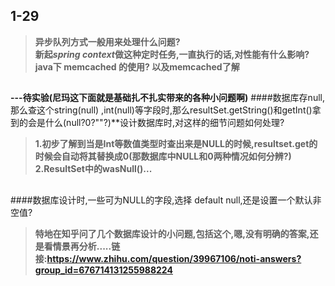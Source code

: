 ## 1-29 ##
> **异步队列方式一般用来处理什么问题?**  
> **新起*spring context*做这种定时任务,一直执行的话,对性能有什么影响?**  
> **java下 memcached 的使用? 以及memcached了解**  
  
##
**---待实验(尼玛这下面就是基础扎不扎实带来的各种小问题啊)**
####数据库存null,那么查这个string(null) ,int(null)等字段时,那么resultSet.getString()和getInt()拿到的会是什么(null?0?""?)**设计数据库时,对这样的细节问题如何处理?
> **1.初步了解到当是Int等数值类型时查出来是NULL的时候,resultset.get的时候会自动将其替换成0(那数据库中NULL和0两种情况如何分辨?)  
2.ResultSet中的wasNull()...**  

##
####数据库设计时,一些可为NULL的字段,选择 default null,还是设置一个默认非空值?
> **特地在知乎问了几个数据库设计的小问题,包括这个,嗯,没有明确的答案,还是看情景再分析.....链接:https://www.zhihu.com/question/39967106/noti-answers?group_id=676714131255988224**